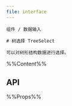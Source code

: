 ```yaml
---
file: interface
---
```


`````
组件 / 数据输入

# 树选择 TreeSelect

可以对树形结构数据进行选择。
`````

%%Content%%

## API

%%Props%%
